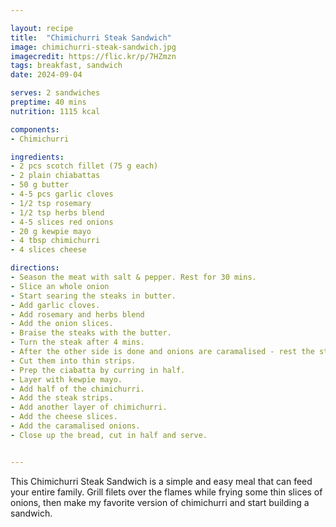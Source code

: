 ```yaml
---

layout: recipe
title:  "Chimichurri Steak Sandwich"
image: chimichurri-steak-sandwich.jpg
imagecredit: https://flic.kr/p/7HZmzn
tags: breakfast, sandwich
date: 2024-09-04

serves: 2 sandwiches
preptime: 40 mins
nutrition: 1115 kcal

components:
- Chimichurri

ingredients:
- 2 pcs scotch fillet (75 g each)
- 2 plain chiabattas
- 50 g butter
- 4-5 pcs garlic cloves
- 1/2 tsp rosemary
- 1/2 tsp herbs blend
- 4-5 slices red onions
- 20 g kewpie mayo
- 4 tbsp chimichurri
- 4 slices cheese

directions:
- Season the meat with salt & pepper. Rest for 30 mins.
- Slice an whole onion
- Start searing the steaks in butter.
- Add garlic cloves.
- Add rosemary and herbs blend
- Add the onion slices.
- Braise the steaks with the butter.
- Turn the steak after 4 mins.
- After the other side is done and onions are caramalised - rest the steaks for 5 mins.
- Cut them into thin strips.
- Prep the ciabatta by curring in half.
- Layer with kewpie mayo.
- Add half of the chimichurri.
- Add the steak strips.
- Add another layer of chimichurri.
- Add the cheese slices.
- Add the caramalised onions.
- Close up the bread, cut in half and serve.


---
```


This Chimichurri Steak Sandwich is a simple and easy meal that can feed your entire family. Grill filets over the flames while frying some thin slices of onions, then make my favorite version of chimichurri and start building a sandwich.
